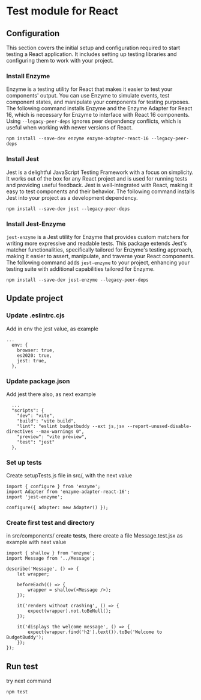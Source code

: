 # Test module for React

## Configuration
This section covers the initial setup and configuration required to start testing 
a React application. It includes setting up testing libraries and configuring them 
to work with your project.


### Install Enzyme
Enzyme is a testing utility for React that makes it easier to test your components' 
output. You can use Enzyme to simulate events, test component states, and manipulate 
your components for testing purposes. The following command installs Enzyme and 
the Enzyme Adapter for React 16, which is necessary for Enzyme to interface with 
React 16 components. Using `--legacy-peer-deps` ignores peer dependency conflicts, 
which is useful when working with newer versions of React.
```
npm install --save-dev enzyme enzyme-adapter-react-16 --legacy-peer-deps
```

### Install Jest
Jest is a delightful JavaScript Testing Framework with a focus on simplicity. 
It works out of the box for any React project and is used for running 
tests and providing useful feedback. Jest is well-integrated with React, 
making it easy to test components and their behavior. 
The following command installs Jest into your project as a development dependency.
```
npm install --save-dev jest --legacy-peer-deps
```

### Install Jest-Enzyme
`jest-enzyme` is a Jest utility for Enzyme that provides custom matchers for 
writing more expressive and readable tests. This package extends Jest's matcher 
functionalities, specifically tailored for Enzyme's testing approach, making it 
easier to assert, manipulate, and traverse your React components. The following 
command adds `jest-enzyme` to your project, enhancing your testing suite with 
additional capabilities tailored for Enzyme.
```
npm install --save-dev jest-enzyme --legacy-peer-deps
```


## Update project

### Update .eslintrc.cjs
Add in env the jest value, as example
```
...
  env: {
    browser: true,
    es2020: true,
    jest: true,
  },
```

### Update package.json
Add jest there also, as next example
```
  ...
  "scripts": {
    "dev": "vite",
    "build": "vite build",
    "lint": "eslint budgetbuddy --ext js,jsx --report-unused-disable-directives --max-warnings 0",
    "preview": "vite preview",
    "test": "jest"
  },
```

### Set up tests
Create setupTests.js file in src/, with the next value
```
import { configure } from 'enzyme';
import Adapter from 'enzyme-adapter-react-16';
import 'jest-enzyme';

configure({ adapter: new Adapter() });
```

### Create first test and directory
in src/components/ create __tests__, there create a file Message.test.jsx as example
with next value
```
import { shallow } from 'enzyme';
import Message from '../Message';

describe('Message', () => {
    let wrapper;

    beforeEach(() => {
        wrapper = shallow(<Message />);
    });

    it('renders without crashing', () => {
        expect(wrapper).not.toBeNull();
    });

    it('displays the welcome message', () => {
        expect(wrapper.find('h2').text()).toBe('Welcome to BudgetBuddy');
    });
});
```

## Run test

try next command
```
npm test
```